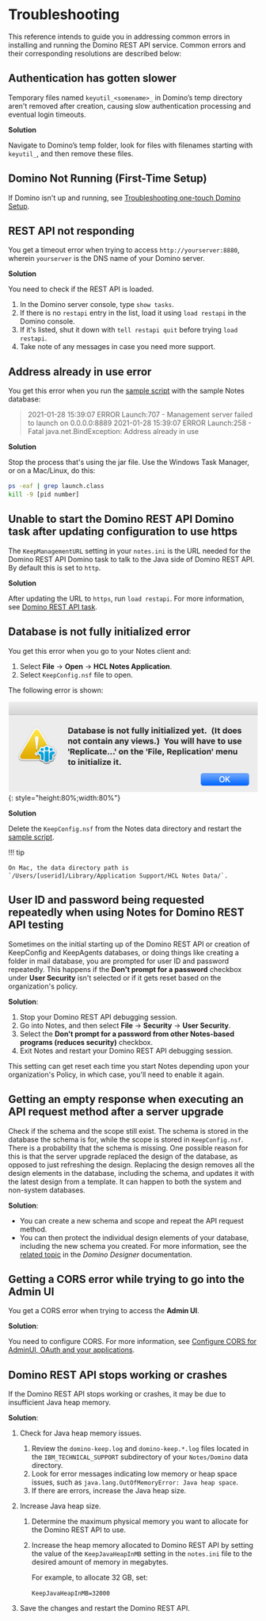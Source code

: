 # Troubleshooting

This reference intends to guide you in addressing common errors in installing and running the Domino REST API service. Common errors and their corresponding resolutions are described below:

## Authentication has gotten slower

Temporary files named `keyutil_<somename>_` in Domino’s temp directory aren't removed after creation, causing slow authentication processing and eventual login timeouts.

**Solution**

Navigate to Domino’s temp folder, look for files with filenames starting with `keyutil_`, and then remove these files.

## Domino Not Running (First-Time Setup)

If Domino isn't up and running, see [Troubleshooting one-touch Domino Setup](https://help.hcltechsw.com/domino/14.0.0/admin/inst_onetouch_troubleshooting.html).

## REST API not responding

You get a timeout error when trying to access `http://yourserver:8880`, wherein `yourserver` is the DNS name of your Domino server.

**Solution**

You need to check if the REST API is loaded.

1. In the Domino server console, type `show tasks`.
2. If there is no `restapi` entry in the list, load it using `load restapi` in the Domino console.
3. If it's listed, shut it down with `tell restapi quit` before trying `load restapi`.
4. Take note of any messages in case you need more support.

<!----8<-- "iskeeprunning.md"-->

## Address already in use error

You get this error when you run the [sample script](../references/downloads.md) with the sample Notes database:

> 2021-01-28 15:39:07 ERROR Launch:707 - Management server failed to launch on 0.0.0.0:8889
> 2021-01-28 15:39:07 ERROR Launch:258 - Fatal
> java.net.BindException: Address already in use

**Solution**

Stop the process that's using the jar file. Use the Windows Task Manager, or on a Mac/Linux, do this:

```bash
ps -eaf | grep launch.class
kill -9 [pid number]
```

## Unable to start the Domino REST API Domino task after updating configuration to use https

The `KeepManagementURL` setting in your `notes.ini` is the URL needed for the Domino REST API Domino task to talk to the Java side of Domino REST API. By default this is set to `http`. 

**Solution**

After updating the URL to `https`, run `load restapi`. For more information, see [Domino REST API task](../references/usingdominorestapi/restapitask.md).

## Database is not fully initialized error

You get this error when you go to your Notes client and:

1. Select **File** &rarr; **Open** &rarr; **HCL Notes Application**.
2. Select `KeepConfig.nsf` file to open.

The following error is shown:

![KeepConfigDBError](../assets/images/KeepConfigError.png){: style="height:80%;width:80%"}

**Solution**

Delete the `KeepConfig.nsf` from the Notes data directory and restart the [sample script](../references/downloads.md).

<!-- prettier-ignore -->
!!! tip

    On Mac, the data directory path is `/Users/[userid]/Library/Application Support/HCL Notes Data/`.

## User ID and password being requested repeatedly when using Notes for Domino REST API testing

Sometimes on the initial starting up of the Domino REST API or creation of KeepConfig and KeepAgents databases, or doing things like creating a folder in mail database, you are prompted for user ID and password repeatedly. This happens if the **Don't prompt for a password** checkbox under **User Security** isn't selected or if it gets reset based on the organization's policy.

**Solution**:

1. Stop your Domino REST API debugging session.
2. Go into Notes, and then select **File** &rarr; **Security** &rarr; **User Security**.
3. Select the **Don't prompt for a password from other Notes-based programs (reduces security)** checkbox.
4. Exit Notes and restart your Domino REST API debugging session.

This setting can get reset each time you start Notes depending upon your organization's Policy, in which case, you'll need to enable it again.

## Getting an empty response when executing an API request method after a server upgrade

Check if the schema and the scope still exist. The schema is stored in the database the schema is for, while the scope is stored in `KeepConfig.nsf`. There is a probability that the schema is missing. One possible reason for this is that the server upgrade replaced the design of the database, as opposed to just refreshing the design. Replacing the design removes all the design elements in the database, including the schema, and updates it with the latest design from a template. It can happen to both the system and non-system databases.

**Solution**:

- You can create a new schema and scope and repeat the API request method.  
- You can then protect the individual design elements of your database, including the new schema you created. For more information, see the [related topic](https://help.hcl-software.com/dom_designer/14.0.0/basic/H_TO_COPY_AN_INDIVIDUAL_DESIGN_ELEMENT_STEPS_MIDTOPIC_182746832029234956.html) in the *Domino Designer* documentation.

## Getting a CORS error while trying to go into the Admin UI

You get a CORS error when trying to access the **Admin UI**.

**Solution**:

You need to configure CORS. For more information, see [Configure CORS for AdminUI, OAuth and your applications](../howto/install/cors.md).

## Domino REST API stops working or crashes

If the Domino REST API stops working or crashes, it may be due to insufficient Java heap memory.

**Solution**:

1. Check for Java heap memory issues.

    1. Review the `domino-keep.log` and `domino-keep.*.log` files located in the `IBM_TECHNICAL_SUPPORT` subdirectory of your `Notes/Domino` data directory.
    2. Look for error messages indicating low memory or heap space issues, such as `java.lang.OutOfMemoryError: Java heap space`.
    3. If there are errors, increase the Java heap size.

2. Increase Java heap size.

    1. Determine the maximum physical memory you want to allocate for the Domino REST API to use.
    2. Increase the heap memory allocated to Domino REST API by setting the value of the `KeepJavaHeapInMB` setting in the `notes.ini` file to the desired amount of memory in megabytes.

        For example, to allocate 32 GB, set:

        `KeepJavaHeapInMB=32000`

3. Save the changes and restart the Domino REST API.
